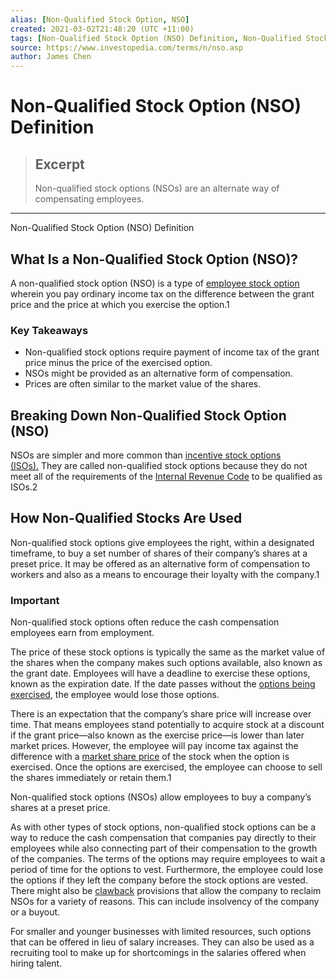 ```yaml
---
alias: [Non-Qualified Stock Option, NSO]
created: 2021-03-02T21:48:20 (UTC +11:00)
tags: [Non-Qualified Stock Option (NSO) Definition, Non-Qualified Stock Option (NSO) Definition]
source: https://www.investopedia.com/terms/n/nso.asp
author: James Chen
---
```


# Non-Qualified Stock Option (NSO) Definition

> ## Excerpt
> Non-qualified stock options (NSOs) are an alternate way of compensating employees.

---

Non-Qualified Stock Option (NSO) Definition
## What Is a Non-Qualified Stock Option (NSO)?

A non-qualified stock option (NSO) is a type of [employee stock option](https://www.investopedia.com/terms/e/eso.asp) wherein you pay ordinary income tax on the difference between the grant price and the price at which you exercise the option.1

### Key Takeaways

-   Non-qualified stock options require payment of income tax of the grant price minus the price of the exercised option.
-   NSOs might be provided as an alternative form of compensation.
-   Prices are often similar to the market value of the shares.

## Breaking Down Non-Qualified Stock Option (NSO)

NSOs are simpler and more common than [incentive stock options (ISOs).](https://www.investopedia.com/terms/i/iso.asp) They are called non-qualified stock options because they do not meet all of the requirements of the [Internal Revenue Code](https://www.investopedia.com/terms/i/internal-revenue-code.asp) to be qualified as ISOs.2

## How Non-Qualified Stocks Are Used

Non-qualified stock options give employees the right, within a designated timeframe, to buy a set number of shares of their company’s shares at a preset price. It may be offered as an alternative form of compensation to workers and also as a means to encourage their loyalty with the company.1

### Important

Non-qualified stock options often reduce the cash compensation employees earn from employment.

The price of these stock options is typically the same as the market value of the shares when the company makes such options available, also known as the grant date. Employees will have a deadline to exercise these options, known as the expiration date. If the date passes without the [options being exercised](https://www.investopedia.com/ask/answers/06/putoptionexcercise.asp), the employee would lose those options.

There is an expectation that the company’s share price will increase over time. That means employees stand potentially to acquire stock at a discount if the grant price—also known as the exercise price—is lower than later market prices. However, the employee will pay income tax against the difference with a [market share price](https://www.investopedia.com/articles/basics/04/100804.asp) of the stock when the option is exercised. Once the options are exercised, the employee can choose to sell the shares immediately or retain them.1

Non-qualified stock options (NSOs) allow employees to buy a company’s shares at a preset price.

As with other types of stock options, non-qualified stock options can be a way to reduce the cash compensation that companies pay directly to their employees while also connecting part of their compensation to the growth of the companies. The terms of the options may require employees to wait a period of time for the options to vest. Furthermore, the employee could lose the options if they left the company before the stock options are vested. There might also be [clawback](https://www.investopedia.com/terms/c/clawback.asp) provisions that allow the company to reclaim NSOs for a variety of reasons. This can include insolvency of the company or a buyout.

For smaller and younger businesses with limited resources, such options that can be offered in lieu of salary increases. They can also be used as a recruiting tool to make up for shortcomings in the salaries offered when hiring talent.
